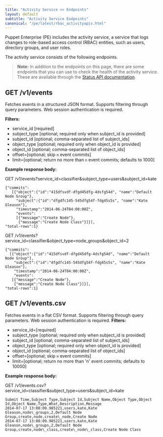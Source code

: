 ```yaml
---
title: "Activity Service >> Endpoints"
layout: default
subtitle: "Activity Service Endpoints"
canonical: "/pe/latest/rbac_activityapis.html"
---
```


Puppet Enterprise (PE) includes the activity service, a service that logs changes to role-based access control (RBAC) entities, such as users, directory groups, and user roles.

The activity service consists of the following endpoints.

> **Note:** In addition to the endpoints on this page, there are some endpoints that you can use to check the health of the activity service. These are available through the [Status API documentation](./status_api.html).

## GET /v1/events

Fetches events in a structured JSON format. Supports filtering through query parameters. Web session authentication is required.

**Filters:**

* service_id [required]
* subject\_type [optional; required only when subject\_id is provided]
* subject\_id [optional; comma-separated list of subject\_ids]
* object\_type [optional; required only when object\_id is provided]
* object\_id [optional; comma-separated list of object\_ids]
* offset=[optional; skip `n` event commits]
* limit=[optional; return no more than `n` event commits; defaults to 1000]

**Example response body:**

GET /v1/events?service\_id=classifier&subject\_type=users&subject_id=kate


	{"commits":
 	   [{"object":{"id":"415dfsvdf-dfgd45dfg-4dsfg54d", "name":"Default Node Group"},
   		 "subject":{"id":"dfgdfc145-545dfg54f-fdg45s5s", "name":"Kate Gleason"},
         "timestamp":"2014-06-24T04:00:00Z",
         "events":
         [{"message":"Create Node"},
          {"message":"Create Node Class"}]}],
    "total-rows":1}

GET /v1/events?service_id=classifier&object_type=node_groups&object_id=2

	{"commits":
      [{"object":{"id":"415dfsvdf-dfgd45dfg-4dsfg54d", "name":"Default Node Group"},
        "subject":{"id":"dfgdfc145-545dfg54f-fdg45s5s", "name":"Kate Gleason"},
        "timestamp":"2014-06-24T04:00:00Z",
        "events":
       [{"message":"Create Node"},
        {"message":"Create Node Class"}]}],
    "total-rows":1}


## GET /v1/events.csv

Fetches events in a flat CSV format. Supports filtering through query parameters. Web session authentication is required.
**Filters:**

* service\_id=[required]
* subject\_type [optional; required only when subject_id is provided]
* subject\_id [optional; comma-separated list of subject_ids]
* object\_type [optional; required only when object_id is provided]
* object\_id [optional; comma-separated list of object_ids]
* offset=[optional; skip `n` event commits]
* limit=[optional; return no more than 'n' event commits; defaults to 10000]

**Example response body:**

GET /v1/events.csv?service_id=classifier&subject_type=users&subject_id=kate

    Submit Time,Subject Type,Subject Id,Subject Name,Object Type,Object Id,Object Name,Type,What,Description,Message
    2014-07-17 13:08:09.985221,users,kate,Kate Gleason,node\_groups,2,Default Node Group,create,node,create\_node,Create Node
    2014-07-17 13:08:09.985221,users,kate,Kate Gleason,node\_groups,2,Default Node Group,create,node\_class,create\_node\_class,Create Node Class

